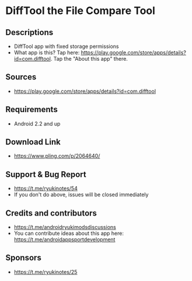 # DiffTool the File Compare Tool

## Descriptions
- DiffTool app with fixed storage permissions
- What app is this? Tap here: https://play.google.com/store/apps/details?id=com.difftool. Tap the "About this app" there.

## Sources
- https://play.google.com/store/apps/details?id=com.difftool

## Requirements
- Android 2.2 and up

## Download Link
- https://www.pling.com/p/2064640/

## Support & Bug Report
- https://t.me/ryukinotes/54
- If you don't do above, issues will be closed immediately

## Credits and contributors
- https://t.me/androidryukimodsdiscussions
- You can contribute ideas about this app here: https://t.me/androidappsportdevelopment

## Sponsors
- https://t.me/ryukinotes/25


